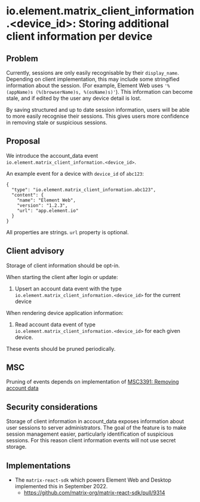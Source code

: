 # io.element.matrix_client_information.<device_id>: Storing additional client information per device

## Problem

Currently, sessions are only easily recognisable by their `display_name`. Depending on client implementation, this may
include some stringified information about the session. (For example, Element Web uses `'%(appName)s (%(browserName)s,
%(osName)s)'`). This information can become stale, and if edited by the user any device detail is lost.

By saving structured and up to date session information, users will be able to more easily recognise their sessions.
This gives users  more confidence in removing stale or suspicious sessions.


## Proposal

We introduce the account_data event `io.element.matrix_client_information.<device_id>`.

An example event for a device with `device_id` of `abc123`:

```json5
{
  "type": "io.element.matrix_client_information.abc123",
  "content": {
    "name": "Element Web",
    "version": "1.2.3",
    "url": "app.element.io"
  }
}
```

All properties are strings. `url` property is optional.

## Client advisory

Storage of client information should be opt-in.

When starting the client after login or update:
1. Upsert an account data event with the type `io.element.matrix_client_information.<device_id>` for the current device

When rendering device application information:

1. Read account data event of type `io.element.matrix_client_information.<device_id>` for each given device.

These events should be pruned periodically.

## MSC
Pruning of events depends on implementation of [MSC3391: Removing account
data](https://github.com/matrix-org/matrix-spec-proposals/pull/3391)

## Security considerations
Storage of client information in account_data exposes information about user sessions to server administrators.
The goal of the feature is to make session management easier, particularly identification of suspicious sessions.
For this reason client information events will not use secret storage.

## Implementations

* The `matrix-react-sdk` which powers Element Web and Desktop implemented this in September 2022.
  * https://github.com/matrix-org/matrix-react-sdk/pull/9314

